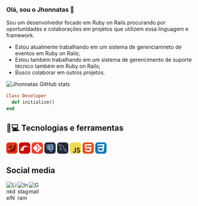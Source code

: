 ### Olá, sou o Jhonnatas 👋

Sou um desenvolvedor focado em Ruby on Rails procurando por oportunidades e colaborações em projetos que utilizem essa linguagem e framework.
- Estou atualmente trabalhando em um sistema de gerenciamneto de eventos em Ruby on Rails;
- Estou também trabalhando em um sistema de gerencimento de suporte técnico também em Ruby on Rails;
- Busco colaborar em outros projetos.

![Jhonnatas GitHub stats](https://github-readme-stats.vercel.app/api?username=jhonnatas&count_private=true&theme=dark)

```ruby
Class Developer
  def initialize()
end
```

## 🚀💻 Tecnologias e ferramentas
<div style="display: inline_block">
  <img height="30" src="https://github.com/tandpfun/skill-icons/blob/main/icons/Ruby.svg">
  <img height="30" src="https://github.com/tandpfun/skill-icons/blob/main/icons/Rails.svg">
  <img height="30" src="https://github.com/tandpfun/skill-icons/blob/main/icons/Git.svg">
  <img height="30" src="https://github.com/tandpfun/skill-icons/blob/main/icons/PostgreSQL-Dark.svg">
  <img height="30" src="https://github.com/tandpfun/skill-icons/blob/main/icons/MySQL-Dark.svg">
  <img height="30" src="https://github.com/tandpfun/skill-icons/blob/main/icons/JavaScript.svg">
  <img height="30" src="https://github.com/tandpfun/skill-icons/blob/main/icons/HTML.svg">
  <img height="30" src="https://github.com/tandpfun/skill-icons/blob/main/icons/CSS.svg">
 </div>

<!--
<div style="display: inline_block"><br />
  <img align="center" alt="html5" src="https://img.shields.io/badge/HTML5-E34F26?style=for-the-badge&logo=html5&logoColor=white" />
  <img align="center" alt="html5" src="https://img.shields.io/badge/CSS-239120?&style=for-the-badge&logo=css3&logoColor=white" />
  <img align="center" alt="html5" src="https://img.shields.io/badge/Ruby-CC342D?style=for-the-badge&logo=ruby&logoColor=white" />
  <img align="center" alt="html5" src="https://img.shields.io/badge/JavaScript-323330?style=for-the-badge&logo=javascript&logoColor=F7DF1E" />
  <img align="center" alt="html5" src="https://img.shields.io/badge/React-20232A?style=for-the-badge&logo=react&logoColor=61DAFB" />    
</div>
-->

## Social media
<a target="_blank" href="https://www.linkedin.com/in/jhonnatas-alencar-7a3106a5/">
  <img align="left" alt="LinkdeIN" width="30px" src="https://cdn-icons-png.flaticon.com/128/174/174857.png" />
</a>
<a target="_blank" href="https://www.instagram.com/jhonnatasaires/">
  <img align="left" alt="Instagram" width="30px" src="https://cdn-icons-png.flaticon.com/128/174/174855.png" />
</a>
<a target="_blank" href="mailto:jhonnatas.aires@gmail.com">
  <img align="left" alt="Gmail" width="30px" src="https://cdn-icons-png.flaticon.com/128/5968/5968534.png" />
</a>
